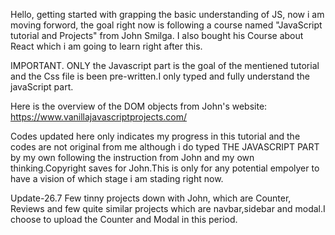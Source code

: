 Hello, getting started with grapping the basic understanding of JS, now i am moving forword, the goal right now is following 
a course named "JavaScript tutorial and Projects" from John Smilga. I also bought his Course about React which i am going to learn right after this.

IMPORTANT. ONLY the Javascript part is the goal of the mentiened tutorial and the Css file is been pre-written.I only typed and fully understand the javaScript part.  

Here is the overview of the DOM objects from John's website: https://www.vanillajavascriptprojects.com/

Codes updated here only indicates my progress in this tutorial and the codes are not original from me although i do typed THE JAVASCRIPT PART by my own following the instruction from John and my own thinking.Copyright saves for John.This is only for any potential empolyer to have a vision of which stage i am stading right now.  

Update-26.7 
Few tinny projects down with John, which are Counter, Reviews and few quite similar projects which are navbar,sidebar and modal.I choose to upload the Counter and Modal in this period.


